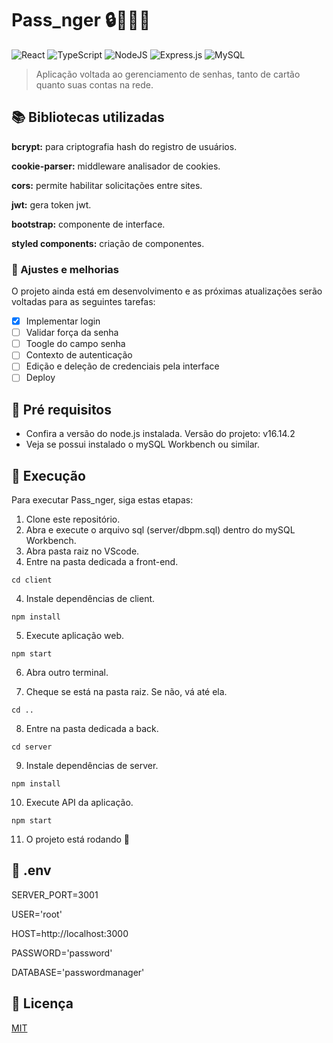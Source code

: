 # Pass_nger 🔒👩🏻‍💼

![React](https://img.shields.io/badge/react-%2320232a.svg?style=for-the-badge&logo=react&logoColor=%2361DAFB)
![TypeScript](https://img.shields.io/badge/typescript-%23007ACC.svg?style=for-the-badge&logo=typescript&logoColor=white)
![NodeJS](https://img.shields.io/badge/node.js-6DA55F?style=for-the-badge&logo=node.js&logoColor=white)
![Express.js](https://img.shields.io/badge/express.js-%23404d59.svg?style=for-the-badge&logo=express&logoColor=%2361DAFB)
![MySQL](https://img.shields.io/badge/mysql-%2300f.svg?style=for-the-badge&logo=mysql&logoColor=white)

> Aplicação voltada ao gerenciamento de senhas, tanto de cartão quanto suas contas na rede.

## 📚 Bibliotecas utilizadas

**bcrypt:** para criptografia hash do registro de usuários.

**cookie-parser:** middleware analisador de cookies.

**cors:** permite habilitar solicitações entre sites.

**jwt:** gera token jwt.

**bootstrap:** componente de interface.

**styled components:** criação de componentes.

### 🦾 Ajustes e melhorias

O projeto ainda está em desenvolvimento e as próximas atualizações serão voltadas para as seguintes tarefas:

- [x] Implementar login
- [ ] Validar força da senha
- [ ] Toogle do campo senha
- [ ] Contexto de autenticação
- [ ] Edição e deleção de credenciais pela interface
- [ ] Deploy

## 👣 Pré requisitos

- Confira a versão do node.js instalada.
  Versão do projeto: v16.14.2
- Veja se possui instalado o mySQL Workbench ou similar.

## 🚀 Execução

Para executar Pass_nger, siga estas etapas:

1. Clone este repositório.
2. Abra e execute o arquivo sql (server/dbpm.sql) dentro do mySQL Workbench.
3. Abra pasta raiz no VScode.
4. Entre na pasta dedicada a front-end.

```
cd client
```

4. Instale dependências de client.

```
npm install
```

5. Execute aplicação web.

```
npm start
```

6. Abra outro terminal.

7. Cheque se está na pasta raiz. Se não, vá até ela.

```
cd ..
```

8. Entre na pasta dedicada a back.

```
cd server
```

9. Instale dependências de server.

```
npm install
```

10. Execute API da aplicação.

```
npm start
```

11. O projeto está rodando 🎉

## 🤫 .env

SERVER_PORT=3001

USER='root'

HOST=http://localhost:3000

PASSWORD='password'

DATABASE='passwordmanager'

## 📝 Licença

[MIT](https://choosealicense.com/licenses/mit/)
